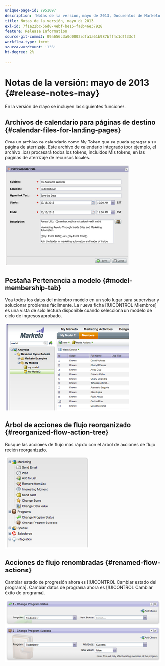 ```yaml
---
unique-page-id: 2951097
description: 'Notas de la versión, mayo de 2013, Documentos de Marketo: documentación del producto'
title: Notas de la versión, mayo de 2013
exl-id: 7f1a22bc-56d8-4ebf-be15-fa1b46e37928
feature: Release Information
source-git-commit: 09a656c3a0d0002edfa1a61b987bff4c1dff33cf
workflow-type: tm+mt
source-wordcount: '135'
ht-degree: 2%

---
```


# Notas de la versión: mayo de 2013 {#release-notes-may}

En la versión de mayo se incluyen las siguientes funciones.

## Archivos de calendario para páginas de destino {#calendar-files-for-landing-pages}

Cree un archivo de calendario como My Token que se pueda agregar a su página de aterrizaje. Este archivo de calendario integrado (por ejemplo, el archivo .ics) procesará todos los tokens, incluidos Mis tokens, en las páginas de aterrizaje de recursos locales.

![](assets/image2014-9-22-16-3a3-3a18.png)

## Pestaña Pertenencia a modelo {#model-membership-tab}

Vea todos los datos del miembro modelo en un solo lugar para supervisar y solucionar problemas fácilmente. La nueva ficha [!UICONTROL Miembros] es una vista de solo lectura disponible cuando selecciona un modelo de ciclo de ingresos aprobado.

![](assets/image2014-9-22-16-3a3-3a33.png)

## Árbol de acciones de flujo reorganizado {#reorganized-flow-action-tree}

Busque las acciones de flujo más rápido con el árbol de acciones de flujo recién reorganizado.

![](assets/image2014-9-22-16-3a3-3a58.png)

## Acciones de flujo renombradas {#renamed-flow-actions}

Cambiar estado de progresión ahora es [!UICONTROL Cambiar estado del programa]. Cambiar datos de programa ahora es [!UICONTROL Cambiar éxito de programa].

![](assets/image2014-9-22-16-3a4-3a17.png)
